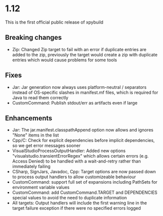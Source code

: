 # 1.12

This is the first official public release of xpybuild

## Breaking changes
- Zip: Changed Zip target to fail with an error if duplicate entries are added to the zip, previously the target would create a zip with duplicate entries which would cause problems for some tools

## Fixes
- Jar: Jar generation now always uses platform-neutral / separators instead of OS-specific slashes in manifest.mf files, which is required for Java to read them correctly
- CustomCommand: Publish stdout/err as artifacts even if large

## Enhancements
- Jar: The jar.manifest.classpathAppend option now allows and ignores "None" items in the list
- Cpp/C: Check for explicit dependencies before implicit dependencies, so we get error messages sooner
- VisualStudioProcessOutputHandler: Added new options "visualstudio.transientErrorRegex" which allows certain errors (e.g. Access Denied) to be handled with a wait-and-retry rather than immediately failing
- CSharp, SignJars, Javadoc, Cpp: Target options are now passed down to process output handlers to allow customizeable behaviour
- CustomCommand: support full set of expansions including PathSets for environment variable values
- CustomCommand: add CustomCommand.TARGET and DEPENDENCIES special values to avoid the need to duplicate information
- All targets: Output handlers will include the first warning line in the target failure exception if there were no specified errors logged
